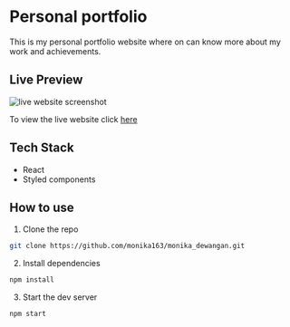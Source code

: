 
# Personal portfolio
This is my personal portfolio website where on can know more about my work and achievements.

## Live Preview
![live website screenshot](https://raw.githubusercontent.com/DineshRout779/my-portfolio/main/public/imgs/projects/)

To view the live website click [here](https://monika-dewangan.onrender.com/)


## Tech Stack
- React
- Styled components

## How to use
1. Clone the repo
``` bash
git clone https://github.com/monika163/monika_dewangan.git
```

2. Install dependencies
``` bash
npm install
```

3. Start the dev server
``` bash
npm start
```





  
